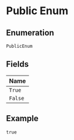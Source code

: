 
# Public Enum

## Enumeration

`PublicEnum`

## Fields

| Name |
|  --- |
| `True` |
| `False` |

## Example

```
true
```


